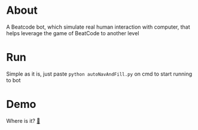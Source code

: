# About
A Beatcode bot, which simulate real human interaction with computer, that helps leverage the game of BeatCode to another level

# Run
Simple as it is, just paste `python autoNavAndFill.py` on cmd to start running to bot

# Demo
Where is it? [👀](https://drive.google.com/file/d/1PRJdT-687xpWRsz75SqPNX_v_1pg6IuS/view?usp=sharing)
